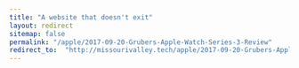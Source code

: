 ```yaml
---
title: "A website that doesn't exit"
layout: redirect
sitemap: false
permalink: "/apple/2017-09-20-Grubers-Apple-Watch-Series-3-Review"
redirect_to:  "http://missourivalley.tech/apple/2017-09-20-Grubers-Apple-Watch-Series-3-Review"
---
```

